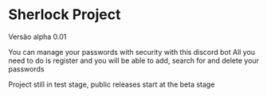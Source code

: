# Sherlock Project
Versão alpha 0.01

You can manage your passwords with security with this discord bot
All you need to do is register and you will be able to add, search for and delete your passwords


Project still in test stage, public releases start at the beta stage
